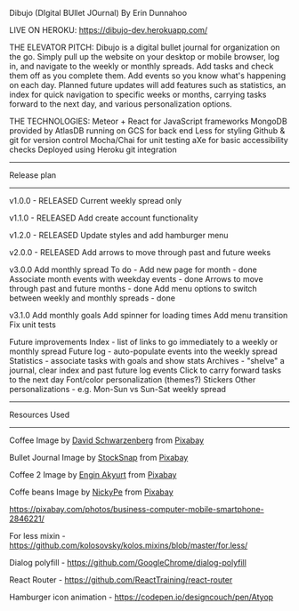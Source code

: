 Dibujo (DIgital BUllet JOurnal)
By Erin Dunnahoo

LIVE ON HEROKU: https://dibujo-dev.herokuapp.com/

THE ELEVATOR PITCH:
Dibujo is a digital bullet journal for organization on the go. Simply pull up the website on your desktop or mobile browser, log in, and navigate to the weekly or monthly spreads. Add tasks and check them off as you complete them. Add events so you know what's happening on each day. Planned future updates will add features such as statistics, an index for quick navigation to specific weeks or months, carrying tasks forward to the next day, and various personalization options.

THE TECHNOLOGIES:
Meteor + React for JavaScript frameworks
MongoDB provided by AtlasDB running on GCS for back end
Less for styling
Github & git for version control
Mocha/Chai for unit testing
aXe for basic accessibility checks
Deployed using Heroku git integration

**********************************
Release plan
**********************************
v1.0.0 - RELEASED
Current weekly spread only

v1.1.0 - RELEASED
Add create account functionality

v1.2.0 - RELEASED
Update styles and add hamburger menu

v2.0.0 - RELEASED
Add arrows to move through past and future weeks

v3.0.0
Add monthly spread
    To do -
        Add new page for month - done
        Associate month events with weekday events - done
        Arrows to move through past and future months - done
        Add menu options to switch between weekly and monthly spreads - done

v3.1.0
Add monthly goals
Add spinner for loading times
Add menu transition
Fix unit tests

Future improvements
    Index - list of links to go immediately to a weekly or monthly spread
    Future log - auto-populate events into the weekly spread
    Statistics - associate tasks with goals and show stats
    Archives - "shelve" a journal, clear index and past future log events
    Click to carry forward tasks to the next day
    Font/color personalization (themes?)
    Stickers
    Other personalizations - e.g. Mon-Sun vs Sun-Sat weekly spread


**********************************
Resources Used
**********************************
Coffee Image by <a href="https://pixabay.com/users/6689062-6689062/?utm_source=link-attribution&amp;utm_medium=referral&amp;utm_campaign=image&amp;utm_content=2847042">David Schwarzenberg</a> from <a href="https://pixabay.com/?utm_source=link-attribution&amp;utm_medium=referral&amp;utm_campaign=image&amp;utm_content=2847042">Pixabay</a>

Bullet Journal Image by <a href="https://pixabay.com/users/stocksnap-894430/?utm_source=link-attribution&amp;utm_medium=referral&amp;utm_campaign=image&amp;utm_content=2562345">StockSnap</a> from <a href="https://pixabay.com/?utm_source=link-attribution&amp;utm_medium=referral&amp;utm_campaign=image&amp;utm_content=2562345">Pixabay</a>

Coffee 2 Image by <a href="https://pixabay.com/users/engin_akyurt-3656355/?utm_source=link-attribution&amp;utm_medium=referral&amp;utm_campaign=image&amp;utm_content=2242213">Engin Akyurt</a> from <a href="https://pixabay.com/?utm_source=link-attribution&amp;utm_medium=referral&amp;utm_campaign=image&amp;utm_content=2242213">Pixabay</a>

Coffe beans Image by <a href="https://pixabay.com/users/nickype-10327513/?utm_source=link-attribution&amp;utm_medium=referral&amp;utm_campaign=image&amp;utm_content=5447420">NickyPe</a> from <a href="https://pixabay.com/?utm_source=link-attribution&amp;utm_medium=referral&amp;utm_campaign=image&amp;utm_content=5447420">Pixabay</a>

https://pixabay.com/photos/business-computer-mobile-smartphone-2846221/

For less mixin - https://github.com/kolosovsky/kolos.mixins/blob/master/for.less/

Dialog polyfill - https://github.com/GoogleChrome/dialog-polyfill

React Router - https://github.com/ReactTraining/react-router

Hamburger icon animation - https://codepen.io/designcouch/pen/Atyop